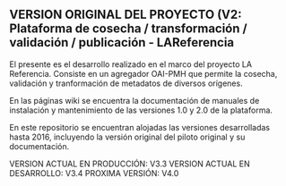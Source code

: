 VERSION ORIGINAL DEL PROYECTO (V2: Plataforma de cosecha / transformación / validación / publicación - LAReferencia
----------------------------------------

El presente es el desarrollo realizado en el marco del proyecto LA Referencia.
Consiste en un agregador OAI-PMH que permite la cosecha, validación y tranformación de metadatos de diversos orígenes.

En las páginas wiki se encuentra la documentación de manuales de instalación y mantenimiento de las versiones 1.0 y 2.0 de la plataforma. 

En este repositorio se encuentran alojadas las versiones desarrolladas hasta 2016, incluyendo la versión original del piloto original y su documentación. 

VERSION ACTUAL EN PRODUCCIÓN: V3.3
VERSION ACTUAL EN DESARROLLO: V3.4
PROXIMA VERSIÓN: V4.0


